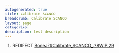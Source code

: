 ```yaml
---
autogenerated: true
title: Calibrate SCANCO
breadcrumb: Calibrate SCANCO
layout: page
categories: 
description: test description
---
```


1.  REDIRECT [BoneJ2\#Calibrate\_SCANCO\_.28WIP.29](BoneJ2#Calibrate_SCANCO_.28WIP.29)
